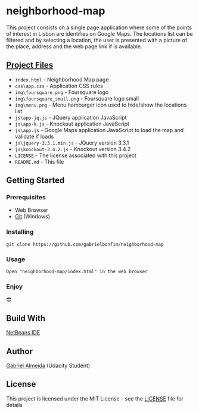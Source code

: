 # neighborhood-map
This project consists on a single page application where some of the points of interest in Lisbon are identifies on Google Maps. The locations list can be filtered and by selecting a location, the user is presented with a picture of the place, address and the web page link if is available.

## [Project Files](https://github.com/gabrielbonfim/neighborhood-map)
- `index.html` - Neighborhood Map page
- `css\app.css` - Application CSS rules
- `img\foursquare.png` - Foursquare logo
- `img\foursquare_small.png` - Foursquare logo small
- `img\menu.png` - Menu hamburger icon used to hide/show the locations list
- `js\app-jq.js` - JQuery application JavaScript
- `js\app-k.js` - Knockout application JavaScript
- `js\app.js` - Google Maps application JavaScript to load the map and validate if loads
- `js\jquery-3.3.1.min.js` - JQuery version 3.3.1
- `js\knockout-3.4.2.js` - Knockout version 3.4.2
- `LICENSE` - The license associated with this project
- `README.md` - This file

## Getting Started
### Prerequisites
- Web Browser
- [Git](https://gitforwindows.org/) (Windows)

### Installing
```
git clone https://github.com/gabrielbonfim/neighborhood-map
```

### Usage
```
Open "neighborhood-map/index.html" in the web browser
```
### Enjoy
&#128526;

## Build With
[NetBeans IDE](https://netbeans.org/)

## Author
[Gabriel Almeida](https://www.linkedin.com/in/gabriel-bonfim-almeida/) (Udacity Student)

## License
This project is licensed under the MIT License - see the [LICENSE](https://github.com/gabrielbonfim/movie-trailer-website/blob/master/LICENSE) file for details